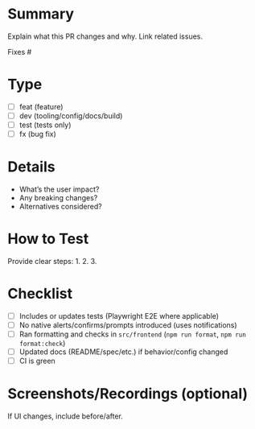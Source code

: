 # Summary
Explain what this PR changes and why. Link related issues.

Fixes #

# Type
- [ ] feat (feature)
- [ ] dev (tooling/config/docs/build)
- [ ] test (tests only)
- [ ] fx (bug fix)

# Details
- What’s the user impact?
- Any breaking changes?
- Alternatives considered?

# How to Test
Provide clear steps:
1. 
2. 
3. 

# Checklist
- [ ] Includes or updates tests (Playwright E2E where applicable)
- [ ] No native alerts/confirms/prompts introduced (uses notifications)
- [ ] Ran formatting and checks in `src/frontend` (`npm run format`, `npm run format:check`)
- [ ] Updated docs (README/spec/etc.) if behavior/config changed
- [ ] CI is green

# Screenshots/Recordings (optional)
If UI changes, include before/after.
